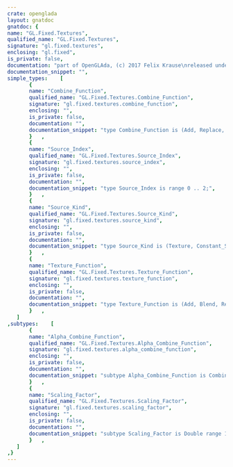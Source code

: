 ```yaml
---
crate: openglada
layout: gnatdoc
gnatdoc: {
name: "GL.Fixed.Textures",
qualified_name: "GL.Fixed.Textures",
signature: "gl.fixed.textures",
enclosing: "gl.fixed",
is_private: false,
documentation: "part of OpenGLAda, (c) 2017 Felix Krause\nreleased under the terms of the MIT license, see the file \"COPYING\"",
documentation_snippet: "",
simple_types:    [
       {
       name: "Combine_Function",
       qualified_name: "GL.Fixed.Textures.Combine_Function",
       signature: "gl.fixed.textures.combine_function",
       enclosing: "",
       is_private: false,
       documentation: "",
       documentation_snippet: "type Combine_Function is (Add, Replace, Modulate, Subtract, Add_Signed,\n                          Interpolate, Dot3_RGB, Dot3_RGBA);",
       }   ,
       {
       name: "Source_Index",
       qualified_name: "GL.Fixed.Textures.Source_Index",
       signature: "gl.fixed.textures.source_index",
       enclosing: "",
       is_private: false,
       documentation: "",
       documentation_snippet: "type Source_Index is range 0 .. 2;",
       }   ,
       {
       name: "Source_Kind",
       qualified_name: "GL.Fixed.Textures.Source_Kind",
       signature: "gl.fixed.textures.source_kind",
       enclosing: "",
       is_private: false,
       documentation: "",
       documentation_snippet: "type Source_Kind is (Texture, Constant_Src, Primary_Color, Previous);",
       }   ,
       {
       name: "Texture_Function",
       qualified_name: "GL.Fixed.Textures.Texture_Function",
       signature: "gl.fixed.textures.texture_function",
       enclosing: "",
       is_private: false,
       documentation: "",
       documentation_snippet: "type Texture_Function is (Add, Blend, Replace, Modulate, Decal, Combine);",
       }   ,
   ]
,subtypes:    [
       {
       name: "Alpha_Combine_Function",
       qualified_name: "GL.Fixed.Textures.Alpha_Combine_Function",
       signature: "gl.fixed.textures.alpha_combine_function",
       enclosing: "",
       is_private: false,
       documentation: "",
       documentation_snippet: "subtype Alpha_Combine_Function is Combine_Function range Add .. Interpolate;",
       }   ,
       {
       name: "Scaling_Factor",
       qualified_name: "GL.Fixed.Textures.Scaling_Factor",
       signature: "gl.fixed.textures.scaling_factor",
       enclosing: "",
       is_private: false,
       documentation: "",
       documentation_snippet: "subtype Scaling_Factor is Double range 1.0 .. 4.0;",
       }   ,
   ]
,}
---
```


